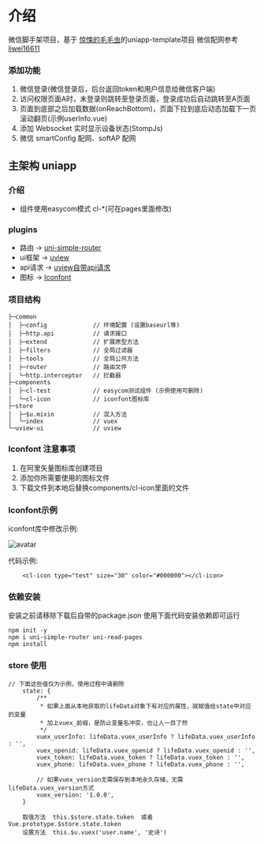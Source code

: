 # 介绍
微信脚手架项目，基于 [惊悚的毛毛虫](https://gitee.com/ChenMuShan/uniapp-template)的uniapp-template项目
微信配网参考 [liwei16611](https://blog.csdn.net/liwei16611/article/details/81133191)
### 添加功能
1. 微信登录(微信登录后，后台返回token和用户信息给微信客户端)
2. 访问权限页面A时，未登录则跳转至登录页面，登录成功后自动跳转至A页面
3. 页面到底部之后加载数据(onReachBottom)，页面下拉到底后动态加载下一页滚动翻页(示例userInfo.vue)
4. 添加 Websocket 实时显示设备状态(StompJs)
5. 微信 smartConfig 配网、softAP 配网

## 主架构 uniapp

###	介绍 
-	组件使用easycom模式 cl-*(可在pages里面修改)

###	plugins  
-	路由 ->  [uni-simple-router](https://hhyang.cn/v2/)
-	ui框架 ->  [uview](http://uviewui.com/)
-	api请求 ->  [uview自带api请求](http://uviewui.com/js/http.html)
-	图标 ->  [Iconfont](https://www.iconfont.cn/)

###	项目结构

```
├─common
│  ├─config 			// 环境配置 (设置baseurl等)
│  ├─http.api 			// 请求接口
│  ├─extend 			// 扩展原型方法
│  ├─filters 			// 全局过滤器
│  ├─tools 				// 全局公共方法
│  ├─router 			// 路由文件
│  └─http.interceptor 	// 拦截器
├─components
│  ├─cl-test			// easycom测试组件 (示例使用可删除)
│  └─cl-icon			// iconfont图标库
├─store			
│  ├─$u.mixin			// 混入方法
│  └─index				// vuex
└─uview-ui				// uview
```

###	Iconfont 注意事项

1. 在阿里矢量图标库创建项目
2. 添加你所需要使用的图标文件
3. 下载文件到本地后替换components/cl-icon里面的文件


### Iconfont示例

iconfont库中修改示例:

![avatar](https://z3.ax1x.com/2021/07/19/WJa9w6.png)

代码示例:

```
	<cl-icon type="test" size="30" color="#000000"></cl-icon>
```


### 依赖安装

安装之前请移除下载后自带的package.json 使用下面代码安装依赖即可运行

```
npm init -y
npm i uni-simple-router uni-read-pages
npm install
```
### store 使用
```
// 下面这些值仅为示例，使用过程中请删除
	state: {
		/**
		 * 如果上面从本地获取的lifeData对象下有对应的属性，就赋值给state中对应的变量
		 * 加上vuex_前缀，是防止变量名冲突，也让人一目了然
		 */
		vuex_userInfo: lifeData.vuex_userInfo ? lifeData.vuex_userInfo : '',
		vuex_openid: lifeData.vuex_openid ? lifeData.vuex_openid : '',
		vuex_token: lifeData.vuex_token ? lifeData.vuex_token : '',
		vuex_phone: lifeData.vuex_phone ? lifeData.vuex_phone : '',

		// 如果vuex_version无需保存到本地永久存储，无需lifeData.vuex_version方式
		vuex_version: '1.0.0',
	}
	
	取值方法  this.$store.state.token  或者 Vue.prototype.$store.state.token
	设置方法  this.$u.vuex('user.name', '史诗')


```
